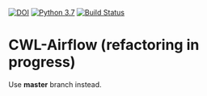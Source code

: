 [![DOI](https://zenodo.org/badge/103197335.svg)](https://zenodo.org/badge/latestdoi/103197335)
[![Python 3.7](https://img.shields.io/badge/python-3.7-green.svg)](https://www.python.org/downloads/release/python-365/)
[![Build Status](https://travis-ci.org/Barski-lab/cwl-airflow.svg?branch=global_refactoring)](https://travis-ci.org/Barski-lab/cwl-airflow)

# **CWL-Airflow (refactoring in progress)**

Use **master** branch instead.